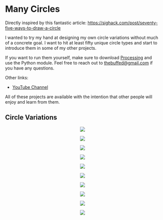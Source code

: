 # Many Circles

Directly inspired by this fantastic article: https://sighack.com/post/seventy-five-ways-to-draw-a-circle

I wanted to try my hand at designing my own circle variations without much of a concrete goal. I want to hit at least fifty unique circle types and start to introduce them in some of my other projects.

If you want to run them yourself, make sure to download [Processing](https://www.processing.org) and use the Python module. Feel free to reach out to thebuffed@gmail.com if you have any questions.

Other links:
- [YouTube Channel](https://www.youtube.com/channel/UCUrmX3SvpPerq-KAfGBrgGQ)

All of these projects are available with the intention that other people will enjoy and learn from them. 

## Circle Variations

<p align="center"><img src="https://github.com/erdavids/Many-Circles/blob/master/Circles/circle_one.png"></p>
<p align="center"><img src="https://github.com/erdavids/Many-Circles/blob/master/Circles/circle_two.png"></p>
<p align="center"><img src="https://github.com/erdavids/Many-Circles/blob/master/Circles/circle_three.png"></p>
<p align="center"><img src="https://github.com/erdavids/Many-Circles/blob/master/Circles/circle_four.png?"></p>
<p align="center"><img src="https://github.com/erdavids/Many-Circles/blob/master/Circles/circle_five.png"></p>
<p align="center"><img src="https://github.com/erdavids/Many-Circles/blob/master/Circles/circle_six.png"></p>
<p align="center"><img src="https://github.com/erdavids/Many-Circles/blob/master/Circles/circle_seven.png"></p>
<p align="center"><img src="https://github.com/erdavids/Many-Circles/blob/master/Circles/circle_eight.png"></p>
<p align="center"><img src="https://github.com/erdavids/Many-Circles/blob/master/Circles/circle_nine.png"></p>
<p align="center"><img src="https://github.com/erdavids/Many-Circles/blob/master/Circles/circle_ten.png"></p>
